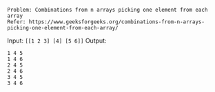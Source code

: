 
	Problem: Combinations from n arrays picking one element from each array
	Refer: https://www.geeksforgeeks.org/combinations-from-n-arrays-picking-one-element-from-each-array/


Input: ``` [[1 2 3] [4] [5 6]] ```
Output:
```
1 4 5 
1 4 6 
2 4 5 
2 4 6 
3 4 5 
3 4 6 
```

